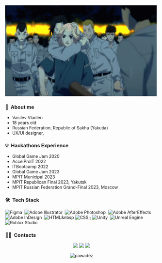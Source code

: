 </p>
<p align="left">
  <img src="tokyo-revengers-mikey.gif" height="300" width="500">
</p>

### 🌱 &nbsp;About me

- Vasilev Vladlen
- 18 years old
- Russian Federation, Republic of Sakha (Yakutia)
- UX/UI designer,
  
### 💡 &nbsp;Hackathons Experience
- Global Game Jam 2020
- AccelProIT 2022
- ITBootcamp 2022
- Global Game Jam 2023
- MPIT Municipal 2023
- MPIT Republican Final 2023, Yakutsk
- MPIT Russian Federation Grand-Final 2023, Moscow

### 🛠 &nbsp;Tech Stack
![Figma](https://img.shields.io/badge/-Figma-05122A?style=flat&logo=figma&logoColor=white)&nbsp;
![Adobe Illustrator](https://img.shields.io/badge/-Illustrator-05122A?style=flat&logo=adobe&logoColor=white)&nbsp;
![Adobe Photoshop](https://img.shields.io/badge/-Photoshop-05122A?style=flat&logo=adobe&logoColor=white)&nbsp;
![Adobe AfterEffects](https://img.shields.io/badge/-AfterEffects-05122A?style=flat&logo=adobe&logoColor=white)&nbsp;
![Adobe InDesign](https://img.shields.io/badge/-InDesign-05122A?style=flat&logo=adobe&logoColor=white)&nbsp;
![HTML](https://img.shields.io/badge/-HTML-05122A?style=flat&logo=html&logoColor=white)&nbsp
![CSS](https://img.shields.io/badge/-CSS-05122A?style=flat&logo=CSS3&logoColor=1572B6);;
![Unity](https://img.shields.io/badge/-Unity-05122A?style=flat&logo=unity&logoColor=white)&nbsp;
![Unreal Engine](https://img.shields.io/badge/-UnrealEngine-05122A?style=flat&logo=unrealengine&logoColor=white)&nbsp;
![Roblox Studio](https://img.shields.io/badge/-RobloxStudio-05122A?style=flat&logo=roblox&logoColor=white)&nbsp;


### 🤝🏻 &nbsp;Contacts

<p align="center">
<a href="https://vk.com/pawade"><img src="https://img.shields.io/badge/-@pawade-1877F2?style=flat&logo=vk"/></a>
<a href="https://t.me/pawadez"><img src="https://img.shields.io/badge/-@pawadez-1877F2?style=flat&logo=telegram"/></a>
<a href="https://mail.google.com/mail/u/0/#inbox?compose=new"><img src="https://img.shields.io/badge/-ckr.naikax@gmail.com-1877F2?style=flat&logo=gmail"/></a>
</p>

<p align="center"> <img src="https://github-readme-stats.vercel.app/api?username=pawadez&show_icons=true&theme=great-gatsby" alt="pawadez" />
